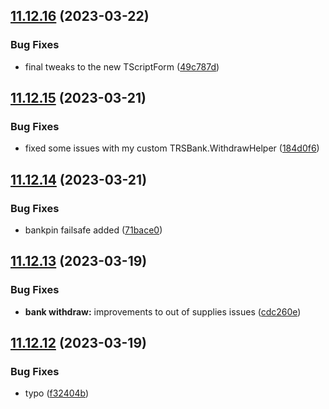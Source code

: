 ## [11.12.16](https://github.com/Torwent/WaspLib/compare/v11.12.15...v11.12.16) (2023-03-22)


### Bug Fixes

* final tweaks to the new TScriptForm ([49c787d](https://github.com/Torwent/WaspLib/commit/49c787d471bd974a7b1233113dc23a95db8f3910))



## [11.12.15](https://github.com/Torwent/WaspLib/compare/v11.12.14...v11.12.15) (2023-03-21)


### Bug Fixes

* fixed some issues with my custom TRSBank.WithdrawHelper ([184d0f6](https://github.com/Torwent/WaspLib/commit/184d0f67bb5897a1b6062fcc171a873eaf1717de))



## [11.12.14](https://github.com/Torwent/WaspLib/compare/v11.12.13...v11.12.14) (2023-03-21)


### Bug Fixes

* bankpin failsafe added ([71bace0](https://github.com/Torwent/WaspLib/commit/71bace09fce7ecdb2b836cb4001cb2a86dd42361))



## [11.12.13](https://github.com/Torwent/WaspLib/compare/v11.12.12...v11.12.13) (2023-03-19)


### Bug Fixes

* **bank withdraw:** improvements to out of supplies issues ([cdc260e](https://github.com/Torwent/WaspLib/commit/cdc260e8f5ed6109e9c7be4449e9ce172ed30882))



## [11.12.12](https://github.com/Torwent/WaspLib/compare/v11.12.11...v11.12.12) (2023-03-19)


### Bug Fixes

* typo ([f32404b](https://github.com/Torwent/WaspLib/commit/f32404b45ed6ba84272aa6da71d80e463dd6fab6))



